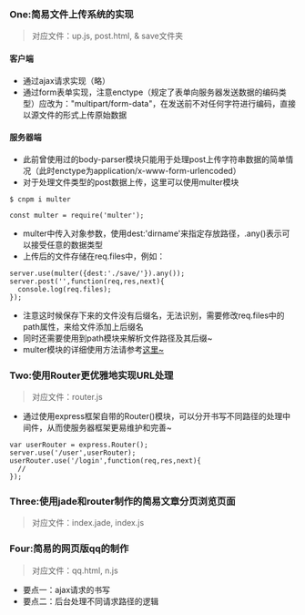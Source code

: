 ### One:简易文件上传系统的实现
> 对应文件：up.js, post.html, & save文件夹
#### 客户端
- 通过ajax请求实现（略）
- 通过form表单实现，注意enctype（规定了表单向服务器发送数据的编码类型）应改为："multipart/form-data"，在发送前不对任何字符进行编码，直接以源文件的形式上传原始数据
#### 服务器端
- 此前曾使用过的body-parser模块只能用于处理post上传字符串数据的简单情况（此时enctype为application/x-www-form-urlencoded）
- 对于处理文件类型的post数据上传，这里可以使用multer模块
```
$ cnpm i multer

const multer = require('multer');
```
- multer中传入对象参数，使用dest:'dirname'来指定存放路径，.any()表示可以接受任意的数据类型
- 上传后的文件存储在req.files中，例如：
```
server.use(multer({dest:'./save/'}).any());
server.post('',function(req,res,next){
  console.log(req.files);
});
```
- 注意这时候保存下来的文件没有后缀名，无法识别，需要修改req.files中的path属性，来给文件添加上后缀名
- 同时还需要使用到path模块来解析文件路径及其后缀~
- multer模块的详细使用方法请参考[这里~](https://www.npmjs.com/package/multer)

### Two:使用Router更优雅地实现URL处理
> 对应文件：router.js
- 通过使用express框架自带的Router()模块，可以分开书写不同路径的处理中间件，从而使服务器框架更易维护和完善~
```
var userRouter = express.Router();
server.use('/user',userRouter);
userRouter.use('/login',function(req,res,next){
  //
});
```
### Three:使用jade和router制作的简易文章分页浏览页面
> 对应文件：index.jade, index.js

### Four:简易的网页版qq的制作
> 对应文件：qq.html, n.js
- 要点一：ajax请求的书写
- 要点二：后台处理不同请求路径的逻辑
